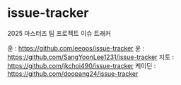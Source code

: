 # issue-tracker
2025 마스터즈 팀 프로젝트 이슈 트래커

훈 : https://github.com/eeoos/issue-tracker
윤 : https://github.com/SangYoonLee1231/issue-tracker
지토 : https://github.com/jkchoi490/issue-tracker
케이딘 : https://github.com/doopang24/issue-tracker
